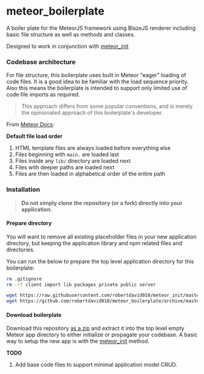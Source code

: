 # meteor_boilerplate

A boiler plate for the MeteorJS framework using BlazeJS renderer including basic file structure as well as methods and classes.

Designed to work in conjunction with [meteor_init](https://github.com/robertdavid010/meteor_init)

### Codebase architecture

For file structure, this boilerplate uses built in Meteor "eager" loading of code files. It is a good idea to be familiar with the load sequence priority. Also this means the boilerplate is intended to support only limited use of code file imports as required.

> This approach differs from some popular conventions, and is merely the opinionated approach of this boilerplate's developer.

From [Meteor Docs](https://guide.meteor.com/structure.html#load-order):

**Default file load order**

1. HTML template files are always loaded before everything else
1. Files beginning with `main.` are loaded last
1. Files inside any `lib/` directory are loaded next
1. Files with deeper paths are loaded next
1. Files are then loaded in alphabetical order of the entire path

### Installation

> **Do not simply clone the repository (or a fork) directly into your application.**

#### Prepare directory

You will want to remove all existing placeholder files in your new application directory, but keeping the application library and npm related files and directories.

You can run the below to prepare the top level application directory for this boilerplate:

```bash
rm .gitignore
rm -rf client import lib packages private public server

wget https://raw.githubusercontent.com/robertdavid010/meteor_init/master/.gitignore
wget https://github.com/robertdavid010/meteor_boilerplate/archive/master.zip
```

#### Download boilerplate


Download this repository [as a zip](https://github.com/robertdavid010/meteor_boilerplate/archive/master.zip) and extract it into the top level empty Meteor app directory to either initialize or propagate your codebase. A basic way to setup the new app is with the [meteor_init](https://github.com/robertdavid010/meteor_init) method.



**TODO**

1. Add base code files to support minimal application model CRUD.
